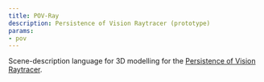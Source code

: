 ```yaml
---
title: POV-Ray
description: Persistence of Vision Raytracer (prototype)
params:
- pov
---
```

Scene-description language for 3D modelling for the 
[Persistence of Vision Raytracer](http://www.povray.org/).
